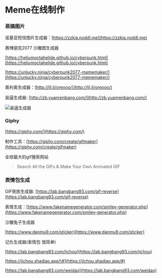 # Meme在线制作

### 恶搞图片

诺基亚短信图片生成器：[https://zzkia.noddl.me](https://zzkia.noddl.me)

赛博朋克2077 沙雕图生成器

[https://heliumoctahelide.github.io/cyberpunk.html](https://heliumoctahelide.github.io/cyberpunk.html)

[https://unlucky.ninja/cyberpunk2077-mememaker/](https://unlucky.ninja/cyberpunk2077-mememaker/)

奥利奥生成器：[http://ljl.li/oreooo/](http://ljl.li/oreooo/)

装逼生成器: [http://zb.yuanrenbang.com/](http://zb.yuanrenbang.com/)

![&#x88C5;&#x903C;&#x751F;&#x6210;&#x5668;](https://i.imgur.com/uuia2U3.png)

### Giphy

[https://giphy.com/](https://giphy.com/)

制作工具：[https://giphy.com/create/gifmaker](https://giphy.com/create/gifmaker)

全球最大的gif搜索网站

> Search All the GIFs & Make Your Own Animated GIF

### 表情包生成

GIF倒放生成器: [https://lab.bangbang93.com/gif-reverse](https://lab.bangbang93.com/gif-reverse)

表情生成：[https://www.fakenamegenerator.com/smiley-generator.php](https://www.fakenamegenerator.com/smiley-generator.php)

沙雕兔子生成器

[https://www.danmu9.com/sticker](https://www.danmu9.com/sticker)

记仇生成器\(表情包 很简单\)

[https://lab.bangbang93.com/jichou](https://lab.bangbang93.com/jichou)

[https://jichou.shadiao.app/\#](https://jichou.shadiao.app/#)

[https://lab.bangbang93.com/weidao](https://lab.bangbang93.com/weidao)

